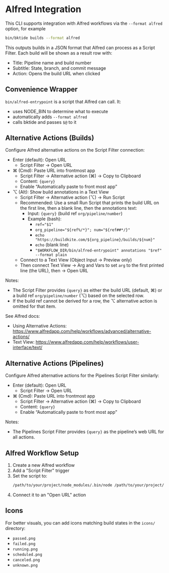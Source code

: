 # Alfred Integration

This CLI supports integration with Alfred workflows via the `--format alfred` option, for example

```bash
bin/bktide builds --format alfred
```

This outputs builds in a JSON format that Alfred can process as a Script Filter. Each build will be shown as a result row with:

- Title: Pipeline name and build number
- Subtitle: State, branch, and commit message
- Action: Opens the build URL when clicked

## Convenience Wrapper

`bin/alfred-entrypoint` is a script that Alfred can call. It:

- uses NODE_BIN to determine what to execute
- automatically adds `--format alfred`
- calls bktide and passes `$@` to it

## Alternative Actions (Builds)

Configure Alfred alternative actions on the Script Filter connection:

- Enter (default): Open URL
  - Script Filter → Open URL
- ⌘ (Cmd): Paste URL into frontmost app
  - Script Filter → Alternative action (⌘) → Copy to Clipboard
  - Content: `{query}`
  - Enable “Automatically paste to front most app”
- ⌥ (Alt): Show build annotations in a Text View
  - Script Filter → Alternative action (⌥) → Run Script
  - Recommended: Use a small Run Script that prints the build URL on the first line, then a blank line, then the annotations text:
    - Input: `{query}` (build ref `org/pipeline/number`)
    - Example (bash):
      - `ref="$1"`
      - `org_pipeline="${ref%/*}"; num="${ref##*/}"`
      - `echo "https://buildkite.com/${org_pipeline}/builds/${num}"`
      - `echo` (blank line)
      - `"$WORKFLOW_DIR/bin/alfred-entrypoint" annotations "$ref" --format plain`
  - Connect to a Text View (Object Input → Preview only)
  - Then connect Text View → Arg and Vars to set `arg` to the first printed line (the URL), then → Open URL

Notes:
- The Script Filter provides `{query}` as either the build URL (default, ⌘) or a build ref `org/pipeline/number` (⌥) based on the selected row.
- If the build ref cannot be derived for a row, the ⌥ alternative action is omitted for that item.

See Alfred docs:
- Using Alternative Actions: https://www.alfredapp.com/help/workflows/advanced/alternative-actions/
- Text View: https://www.alfredapp.com/help/workflows/user-interface/text/

## Alternative Actions (Pipelines)

Configure Alfred alternative actions for the Pipelines Script Filter similarly:

- Enter (default): Open URL
  - Script Filter → Open URL
- ⌘ (Cmd): Paste URL into frontmost app
  - Script Filter → Alternative action (⌘) → Copy to Clipboard
  - Content: `{query}`
  - Enable “Automatically paste to front most app”

Notes:
- The Pipelines Script Filter provides `{query}` as the pipeline’s web URL for all actions.

## Alfred Workflow Setup

1. Create a new Alfred workflow
2. Add a "Script Filter" trigger
3. Set the script to:
   ```bash
   /path/to/your/project/node_modules/.bin/node /path/to/your/project/dist/index.js builds --alfred
   ```
4. Connect it to an "Open URL" action

## Icons

For better visuals, you can add icons matching build states in the `icons/` directory:
- `passed.png`
- `failed.png`
- `running.png`
- `scheduled.png`
- `canceled.png`
- `unknown.png` 